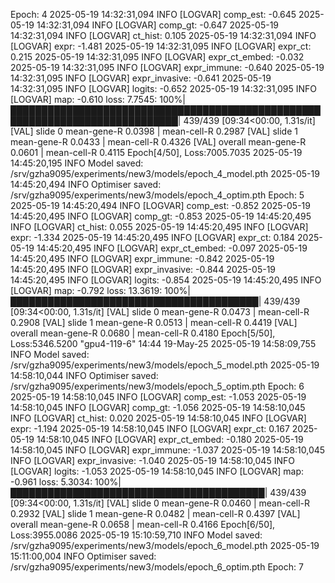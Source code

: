 Epoch: 4
2025-05-19 14:32:31,094 INFO [LOGVAR] comp_est: -0.645
2025-05-19 14:32:31,094 INFO [LOGVAR] comp_gt: -0.647
2025-05-19 14:32:31,094 INFO [LOGVAR] ct_hist: 0.105
2025-05-19 14:32:31,094 INFO [LOGVAR] expr: -1.481
2025-05-19 14:32:31,095 INFO [LOGVAR] expr_ct: 0.215
2025-05-19 14:32:31,095 INFO [LOGVAR] expr_ct_embed: -0.032
2025-05-19 14:32:31,095 INFO [LOGVAR] expr_immune: -0.640
2025-05-19 14:32:31,095 INFO [LOGVAR] expr_invasive: -0.641
2025-05-19 14:32:31,095 INFO [LOGVAR] logits: -0.652
2025-05-19 14:32:31,095 INFO [LOGVAR] map: -0.610
loss: 7.7545: 100%|█████████████████████████████████████████████████████████████████████████████| 439/439 [09:34<00:00,  1.31s/it]
    [VAL] slide 0  mean-gene-R 0.0398 | mean-cell-R 0.2987
    [VAL] slide 1  mean-gene-R 0.0433 | mean-cell-R 0.4326
    [VAL] overall   mean-gene-R 0.0601 | mean-cell-R 0.4115
Epoch[4/50], Loss:7005.7035
2025-05-19 14:45:20,195 INFO Model saved: /srv/gzha9095/experiments/new3/models/epoch_4_model.pth
2025-05-19 14:45:20,494 INFO Optimiser saved: /srv/gzha9095/experiments/new3/models/epoch_4_optim.pth
Epoch: 5
2025-05-19 14:45:20,494 INFO [LOGVAR] comp_est: -0.852
2025-05-19 14:45:20,495 INFO [LOGVAR] comp_gt: -0.853
2025-05-19 14:45:20,495 INFO [LOGVAR] ct_hist: 0.055
2025-05-19 14:45:20,495 INFO [LOGVAR] expr: -1.334
2025-05-19 14:45:20,495 INFO [LOGVAR] expr_ct: 0.184
2025-05-19 14:45:20,495 INFO [LOGVAR] expr_ct_embed: -0.097
2025-05-19 14:45:20,495 INFO [LOGVAR] expr_immune: -0.842
2025-05-19 14:45:20,495 INFO [LOGVAR] expr_invasive: -0.844
2025-05-19 14:45:20,495 INFO [LOGVAR] logits: -0.854
2025-05-19 14:45:20,495 INFO [LOGVAR] map: -0.792
loss: 13.3619: 100%|████████████████████████████████████████| 439/439 [09:34<00:00,  1.31s/it]    [VAL] slide 0  mean-gene-R 0.0473 | mean-cell-R 0.2908
    [VAL] slide 1  mean-gene-R 0.0513 | mean-cell-R 0.4419
    [VAL] overall   mean-gene-R 0.0680 | mean-cell-R 0.4180
Epoch[5/50], Loss:5346.5200                                                                           "gpu4-119-6" 14:44 19-May-25
2025-05-19 14:58:09,755 INFO Model saved: /srv/gzha9095/experiments/new3/models/epoch_5_model.pth
2025-05-19 14:58:10,044 INFO Optimiser saved: /srv/gzha9095/experiments/new3/models/epoch_5_optim.pth
Epoch: 6
2025-05-19 14:58:10,045 INFO [LOGVAR] comp_est: -1.053
2025-05-19 14:58:10,045 INFO [LOGVAR] comp_gt: -1.056
2025-05-19 14:58:10,045 INFO [LOGVAR] ct_hist: 0.020
2025-05-19 14:58:10,045 INFO [LOGVAR] expr: -1.194
2025-05-19 14:58:10,045 INFO [LOGVAR] expr_ct: 0.167
2025-05-19 14:58:10,045 INFO [LOGVAR] expr_ct_embed: -0.180
2025-05-19 14:58:10,045 INFO [LOGVAR] expr_immune: -1.037
2025-05-19 14:58:10,045 INFO [LOGVAR] expr_invasive: -1.040
2025-05-19 14:58:10,045 INFO [LOGVAR] logits: -1.053
2025-05-19 14:58:10,045 INFO [LOGVAR] map: -0.961
loss: 5.3034: 100%|█████████████████████████████████████████| 439/439 [09:34<00:00,  1.31s/it]    [VAL] slide 0  mean-gene-R 0.0460 | mean-cell-R 0.2932
    [VAL] slide 1  mean-gene-R 0.0482 | mean-cell-R 0.4397
    [VAL] overall   mean-gene-R 0.0658 | mean-cell-R 0.4166
Epoch[6/50], Loss:3955.0086
2025-05-19 15:10:59,710 INFO Model saved: /srv/gzha9095/experiments/new3/models/epoch_6_model.pth
2025-05-19 15:11:00,004 INFO Optimiser saved: /srv/gzha9095/experiments/new3/models/epoch_6_optim.pth
Epoch: 7